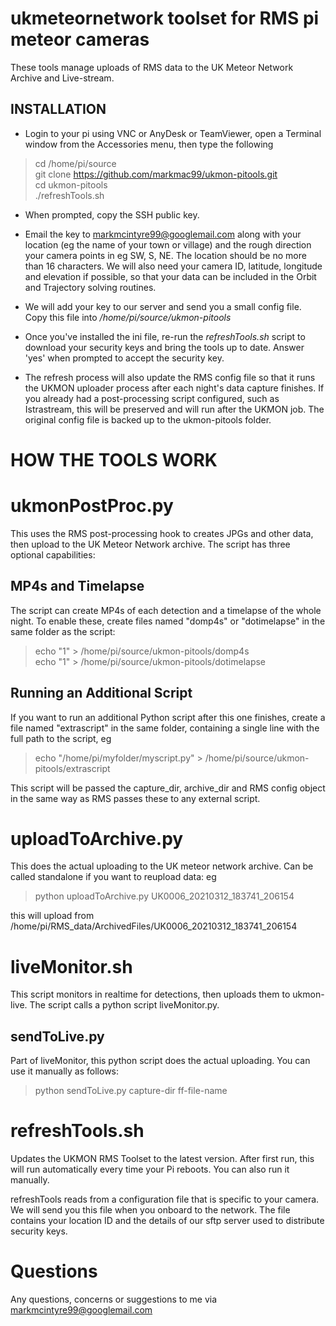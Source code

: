 ukmeteornetwork toolset for RMS pi meteor cameras
=================================================
These tools manage uploads of RMS data to the UK Meteor Network Archive and Live-stream.

INSTALLATION
------------
* Login to your pi using VNC or AnyDesk or TeamViewer, open a Terminal window from the Accessories menu, then type the following
> cd /home/pi/source  
> git clone https://github.com/markmac99/ukmon-pitools.git  
> cd ukmon-pitools  
> ./refreshTools.sh  

* When prompted, copy the SSH public key. 

* Email the key to markmcintyre99@googlemail.com along with your location (eg the name of your town or village) and the rough direction your camera points in eg SW, S, NE. The location should be no more than 16 characters. We will also need your camera ID, latitude, longitude and elevation if possible, so that your data can be included in the Orbit and Trajectory solving routines. 

* We will add your key to our server and send you a small config file.  Copy this file into */home/pi/source/ukmon-pitools* 
* Once you've installed the ini file, re-run the *refreshTools.sh* script to download your security keys and bring the tools up to date. Answer 'yes' when prompted to accept the security key. 

* The refresh process will also update the RMS config file so that it runs the UKMON uploader process after each night's data capture finishes. If you already had a post-processing script configured, such as Istrastream, this will be preserved and will run after the UKMON job. The original config file is backed up to the ukmon-pitools folder. 


HOW THE TOOLS WORK
==================
ukmonPostProc.py
================
This uses the RMS post-processing hook to creates JPGs and other data, then upload to the UK Meteor Network archive. The script has three optional capabilities: 


MP4s and Timelapse
------------------
The script can  create MP4s of each detection and a timelapse of the  whole night. 
To enable these, create files named "domp4s" or "dotimelapse" in the same folder as the script:  
> echo "1" > /home/pi/source/ukmon-pitools/domp4s  
> echo "1" > /home/pi/source/ukmon-pitools/dotimelapse  

Running an Additional Script
----------------------------
If you want to run an additional Python script after this one finishes, create a file named "extrascript" 
in the same folder, containing a single line with the full path to the script, eg
> echo "/home/pi/myfolder/myscript.py" > /home/pi/source/ukmon-pitools/extrascript  

This script will be passed the capture_dir, archive_dir and RMS config object in the same way as RMS
passes these to any external script. 

uploadToArchive.py
==================
This does the actual  uploading to the UK meteor network archive. Can be called standalone if you want to reupload data:
eg  
> python uploadToArchive.py UK0006_20210312_183741_206154  

this will upload from /home/pi/RMS_data/ArchivedFiles/UK0006_20210312_183741_206154

liveMonitor.sh
==============
This script monitors in realtime for detections, then uploads them to ukmon-live. The script calls a 
python script liveMonitor.py. 

sendToLive.py
-------------
Part of liveMonitor, this python script does the actual uploading. You can use it manually as follows:  
> python sendToLive.py capture-dir ff-file-name 

refreshTools.sh
===============
Updates the UKMON RMS Toolset to the latest version. After first run, this will run automatically
every time your Pi reboots. You can also run it manually. 

refreshTools reads from a configuration file that is specific to your camera. We will send
you this file when you onboard to the network. The file contains your location ID and the
details of our sftp server used to distribute security keys. 

Questions
=========
Any questions, concerns or suggestions to me via markmcintyre99@googlemail.com  